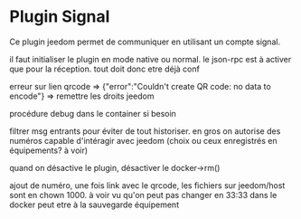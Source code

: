# Plugin Signal

Ce plugin jeedom permet de communiquer en utilisant un compte signal.  


il faut initialiser le plugin en mode native ou normal. le json-rpc est à activer que pour la réception. tout doit donc etre déjà conf


erreur sur lien qrcode => {"error":"Couldn't create QR code: no data to encode"} => remettre les droits jeedom

procédure debug dans le container si besoin

filtrer msg entrants pour éviter de tout historiser.
en gros on autorise des numéros capable d'intéragir avec jeedom (choix ou ceux enregistrés en équipements? à voir)

quand on désactive le plugin, désactiver le docker->rm()

ajout de numéro, une fois link avec le qrcode, les fichiers sur jeedom/host sont en chown 1000. à voir vu qu'on peut pas changer en 33:33 dans le docker
peut etre à la sauvegarde équipement